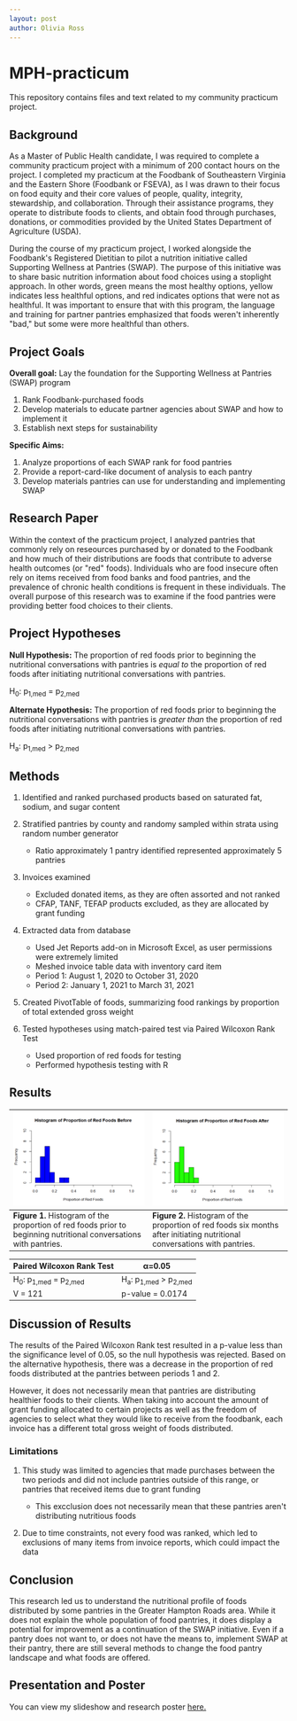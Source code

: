 ```yaml
---
layout: post
author: Olivia Ross
---
```


# MPH-practicum
This repository contains files and text related to my community practicum project. 

## Background
As a Master of Public Health candidate, I was required to complete a community practicum project with a minimum of 200 contact hours on the project. I completed my practicum at the Foodbank of Southeastern Virginia and the Eastern Shore (Foodbank or FSEVA), as I was drawn to their focus on food equity and their core values of people, quality, integrity, stewardship, and collaboration. Through their assistance programs, they operate to distribute foods to clients, and obtain food through purchases, donations, or commodities provided by the United States Department of Agriculture (USDA). 

During the course of my practicum project, I worked alongside the Foodbank's Registered Dietitian to pilot a nutrition initiative called Supporting Wellness at Pantries (SWAP). The purpose of this initiative was to share basic nutrition information about food choices using a stoplight approach. In other words, green means the most healthy options, yellow indicates less healthful options, and red indicates options that were not as healthful. It was important to ensure that with this program, the language and training for partner pantries emphasized that foods weren't inherently "bad," but some were more healthful than others. 

## Project Goals
**Overall goal:** Lay the foundation for the Supporting Wellness at Pantries (SWAP) program
1. Rank Foodbank-purchased foods
2. Develop materials to educate partner agencies about SWAP and how to implement it
3. Establish next steps for sustainability

**Specific Aims:**
1. Analyze proportions of each SWAP rank for food pantries
2. Provide a report-card-like document of analysis to each pantry
3. Develop materials pantries can use for understanding and implementing SWAP 

## Research Paper
Within the context of the practicum project, I analyzed pantries that commonly rely on reseources purchased by or donated to the Foodbank and how much of their distributions are foods that contribute to adverse health outcomes (or "red" foods). Individuals who are food insecure often rely on items received from food banks and food pantries, and the prevalence of chronic health conditions is frequent in these individuals. The overall purpose of this research was to examine if the food pantries were providing better food choices to their clients. 

## Project Hypotheses
**Null Hypothesis:** The proportion of red foods prior to beginning the nutritional conversations with pantries is *equal to* the proportion of red foods after initiating nutritional conversations with pantries. 

  H<sub>0</sub>: p<sub>1,med</sub> = p<sub>2,med</sub>

**Alternate Hypothesis:** The proportion of red foods prior to beginning the nutritional conversations with pantries is *greater than* the proportion of red foods after initiating nutritional conversations with pantries.

  H<sub>a</sub>: p<sub>1,med</sub> > p<sub>2,med</sub>

## Methods
1. Identified and ranked purchased products based on saturated fat, sodium, and sugar content
   
2. Stratified pantries by county and randomy sampled within strata using random number generator
   - Ratio approximately 1 pantry identified represented approximately 5 pantries
         
3. Invoices examined
   - Excluded donated items, as they are often assorted and not ranked
   - CFAP, TANF, TEFAP products excluded, as they are allocated by grant funding

4. Extracted data from database
   - Used Jet Reports add-on in Microsoft Excel, as user permissions were extremely limited
   - Meshed invoice table data with inventory card item
   - Period 1: August 1, 2020 to October 31, 2020
   - Period 2: January 1, 2021 to March 31, 2021
  
5. Created PivotTable of foods, summarizing food rankings by proportion of total extended gross weight
   
6. Tested hypotheses using match-paired test via Paired Wilcoxon Rank Test
   - Used proportion of red foods for testing
   - Performed hypothesis testing with R

## Results

|![Histogram of proportion of red foods before](https://github.com/liv4data/portfolio/blob/4d55f5e35917dac954fc0b1ebed7e17604e2727e/assets/images/results_pantries_before.png)|![Histogram of proportion of red foods after](https://github.com/liv4data/portfolio/blob/4d55f5e35917dac954fc0b1ebed7e17604e2727e/assets/images/results_pantries_after.png)|
|---|---|
|**Figure 1.** Histogram of the proportion of red foods prior to beginning nutritional conversations with pantries.|**Figure 2.** Histogram of the proportion of red foods six months after initiating nutritional conversations with pantries.|


|Paired Wilcoxon Rank Test| α=0.05 |
|---|---|
| H<sub>0</sub>: p<sub>1,med</sub> = p<sub>2,med</sub> |  H<sub>a</sub>: p<sub>1,med</sub> > p<sub>2,med</sub> |
| V = 121 | p-value = 0.0174 |

## Discussion of Results
The results of the Paired Wilcoxon Rank test resulted in a p-value less than the significance level of 0.05, so the null hypothesis was rejected. Based on the alternative hypothesis, there was a decrease in the proportion of red foods distributed at the pantries between periods 1 and 2. 

However, it does not necessarily mean that pantries are distributing healthier foods to their clients. When taking into account the amount of grant funding allocated to certain projects as well as the freedom of agencies to select what they would like to receive from the foodbank, each invoice has a different total gross weight of foods distributed. 

### Limitations
1. This study was limited to agencies that made purchases between the two periods and did not include pantries outside of this range, or pantries that received items due to grant funding
   - This excclusion does not necessarily mean that these pantries aren't distributing nutritious foods

2. Due to time constraints, not every food was ranked, which led to exclusions of many items from invoice reports, which could impact the data

## Conclusion
This research led us to understand the nutritional profile of foods distributed by some pantries in the Greater Hampton Roads area. While it does not explain the whole population of food pantries, it does display a potential for improvement as a continuation of the SWAP initiative. Even if a pantry does not want to, or does not have the means to, implement SWAP at their pantry, there are still several methods to change the food pantry landscape and what foods are offered. 


## Presentation and Poster
You can view my slideshow and research poster [here.](https://github.com/liv4data/mph-practicum/blob/0eb1770a582647943260d2448cd6194f0d853482/Ross-Olivia-Practicum-Presentation.pdf)
